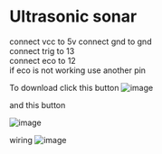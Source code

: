# Ultrasonic sonar
connect vcc to 5v 
connect gnd to gnd  
connect trig to 13  
connect eco to 12   
if eco is not working use another pin


To download click this button
![image](https://user-images.githubusercontent.com/79796314/114540162-d5141500-9c72-11eb-99ed-ec2961eb6365.png)

and this button 

![image](https://user-images.githubusercontent.com/79796314/114540691-756a3980-9c73-11eb-9cd8-247af22e284e.png)



wiring 
![image](https://user-images.githubusercontent.com/79796314/113268306-dfd6bd80-92f4-11eb-8ad4-4bd787753722.png)

